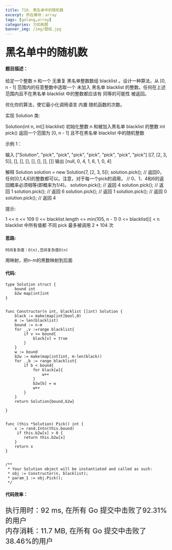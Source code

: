 ```yaml
---
title: 710. 黑名单中的随机数
excerpt: 所在模块：array
tags: [golang,array]
categories: 力扣刷题
banner_img: /img/壁纸.jpg
---
```


### <font size=6px>黑名单中的随机数</font>

#### 题目描述：

给定一个整数 n 和一个 无重复 黑名单整数数组 blacklist 。设计一种算法，从 [0, n - 1] 范围内的任意整数中选取一个 未加入 黑名单 blacklist 的整数。任何在上述范围内且不在黑名单 blacklist 中的整数都应该有 同等的可能性 被返回。

优化你的算法，使它最小化调用语言 内置 随机函数的次数。

实现 Solution 类:

Solution(int n, int[] blacklist) 初始化整数 n 和被加入黑名单 blacklist 的整数
int pick() 返回一个范围为 [0, n - 1] 且不在黑名单 blacklist 中的随机整数


示例 1：

输入
["Solution", "pick", "pick", "pick", "pick", "pick", "pick", "pick"]
[[7, [2, 3, 5]], [], [], [], [], [], [], []]
输出
[null, 0, 4, 1, 6, 1, 0, 4]

解释
Solution solution = new Solution(7, [2, 3, 5]);
solution.pick(); // 返回0，任何[0,1,4,6]的整数都可以。注意，对于每一个pick的调用，
                 // 0、1、4和6的返回概率必须相等(即概率为1/4)。
solution.pick(); // 返回 4
solution.pick(); // 返回 1
solution.pick(); // 返回 6
solution.pick(); // 返回 1
solution.pick(); // 返回 0
solution.pick(); // 返回 4


提示:

1 <= n <= 109
0 <= blacklist.length <= min(105, n - 1)
0 <= blacklist[i] < n
blacklist 中所有值都 不同
 pick 最多被调用 2 * 104 次

#### 思路:

```
时间复杂度：O(n),空间复杂度O(n)
```

用映射，把n-m的黑数映射到后面

#### 代码:

```golang
type Solution struct {
    bound int
    b2w map[int]int
}


func Constructor(n int, blacklist []int) Solution {
    black := make(map[int]bool,0)
    m := len(blacklist)
    bound := n-m
    for _,v :=range blacklist{
        if v >= bound{
            black[v] = true
        }
    }
    w := bound
    b2w := make(map[int]int, m-len(black))
    for _,b := range blacklist{
        if b < bound{
            for black[w]{
                w++
            }
            b2w[b] = w
            w++
        }
    }
    return Solution{bound,b2w}

}


func (this *Solution) Pick() int {
    x := rand.Intn(this.bound)
     if this.b2w[x] > 0 {
        return this.b2w[x]
    }
    return x
}


/**
 * Your Solution object will be instantiated and called as such:
 * obj := Constructor(n, blacklist);
 * param_1 := obj.Pick();
 */
```

#### 代码效率：

<p class="note note-primary"; style="font-size:22px">
   执行用时：92 ms, 在所有 Go 提交中击败了92.31%的用户<br>
   内存消耗：11.7 MB, 在所有 Go 提交中击败了38.46%的用户
</p>



